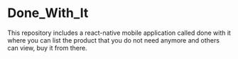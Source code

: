 # Done_With_It
This repository includes a react-native mobile application called done with it where you can list the product that you do not need anymore and others can view, buy it from there.
